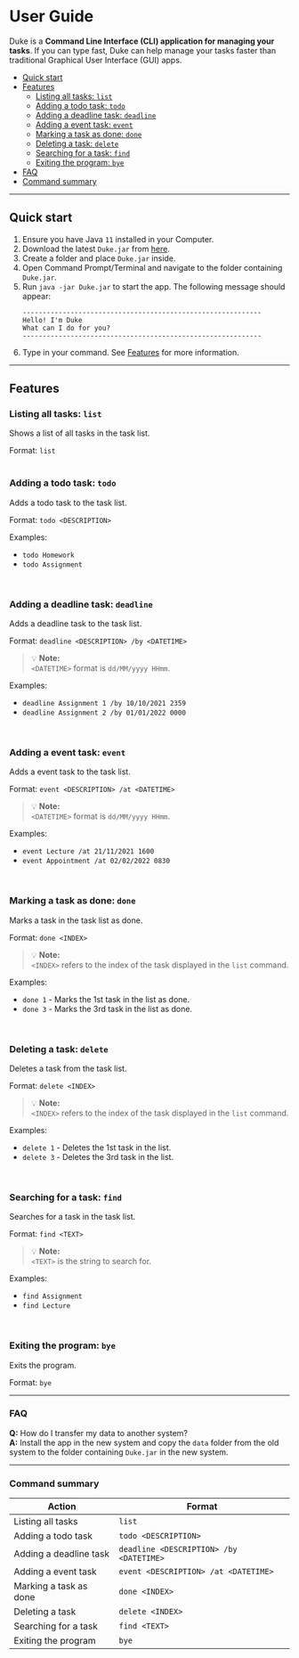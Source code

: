 # User Guide
Duke is a **Command Line Interface (CLI) application for managing your tasks**. If you can type fast, Duke can help manage your tasks faster than traditional Graphical User Interface (GUI) apps.
* [Quick start](#quick-start)
* [Features](#features)
   * [Listing all tasks: `list`](#listing-all-tasks-list)
   * [Adding a todo task: `todo`](#adding-a-todo-task-todo)
   * [Adding a deadline task: `deadline`](#adding-a-deadline-task-deadline)
   * [Adding a event task: `event`](#adding-a-event-task-event)
   * [Marking a task as done: `done`](#marking-a-task-as-done-done)
   * [Deleting a task: `delete`](#deleting-a-task-delete)
   * [Searching for a task: `find`](#searching-for-a-task-find)
   * [Exiting the program: `bye`](#exiting-the-program-bye)
* [FAQ](#faq)
* [Command summary](#command-summary)

---

## Quick start
1. Ensure you have Java `11` installed in your Computer.
2. Download the latest `Duke.jar` from [here](https://github.com/leyondlee/ip/releases).
3. Create a folder and place `Duke.jar` inside.
4. Open Command Prompt/Terminal and navigate to the folder containing `Duke.jar`.
5. Run `java -jar Duke.jar` to start the app. The following message should appear:
   ```
   ------------------------------------------------------------
   Hello! I'm Duke
   What can I do for you?
   ------------------------------------------------------------
   ```
6. Type in your command. See [Features](#features) for more information.

---

## Features 

### Listing all tasks: `list`

Shows a list of all tasks in the task list.

Format: `list`
<br />
<br />

### Adding a todo task: `todo`

Adds a todo task to the task list.

Format: `todo <DESCRIPTION>`

Examples:
* `todo Homework`
* `todo Assignment`

<br />

### Adding a deadline task: `deadline`

Adds a deadline task to the task list.

Format: `deadline <DESCRIPTION> /by <DATETIME>`
> 💡 **Note:**<br />
> `<DATETIME>` format is `dd/MM/yyyy HHmm`.

Examples:
* `deadline Assignment 1 /by 10/10/2021 2359`
* `deadline Assignment 2 /by 01/01/2022 0000`

<br />

### Adding a event task: `event`

Adds a event task to the task list.

Format: `event <DESCRIPTION> /at <DATETIME>`
> 💡 **Note:**<br />
> `<DATETIME>` format is `dd/MM/yyyy HHmm`.

Examples:
* `event Lecture /at 21/11/2021 1600`
* `event Appointment /at 02/02/2022 0830`

<br />

### Marking a task as done: `done`

Marks a task in the task list as done.

Format: `done <INDEX>`
> 💡 **Note:**<br />
> `<INDEX>` refers to the index of the task displayed in the `list` command.

Examples:
* `done 1` - Marks the 1st task in the list as done.
* `done 3` - Marks the 3rd task in the list as done.

<br />

### Deleting a task: `delete`

Deletes a task from the task list.

Format: `delete <INDEX>`
> 💡 **Note:**<br />
> `<INDEX>` refers to the index of the task displayed in the `list` command.

Examples:
* `delete 1` - Deletes the 1st task in the list.
* `delete 3` - Deletes the 3rd task in the list.

<br />

### Searching for a task: `find`

Searches for a task in the task list.

Format: `find <TEXT>`
> 💡 **Note:**<br />
> `<TEXT>` is the string to search for.

Examples:
* `find Assignment`
* `find Lecture`

<br />

### Exiting the program: `bye`

Exits the program.

Format: `bye`

---

### FAQ

**Q:** How do I transfer my data to another system?<br />
**A:** Install the app in the new system and copy the `data` folder from the old system to the folder containing `Duke.jar` in the new system.

---

### Command summary

**Action** | **Format**
---------- | ----------
Listing all tasks | `list`
Adding a todo task | `todo <DESCRIPTION>`
Adding a deadline task | `deadline <DESCRIPTION> /by <DATETIME>`
Adding a event task | `event <DESCRIPTION> /at <DATETIME>`
Marking a task as done | `done <INDEX>`
Deleting a task | `delete <INDEX>`
Searching for a task | `find <TEXT>`
Exiting the program | `bye`
